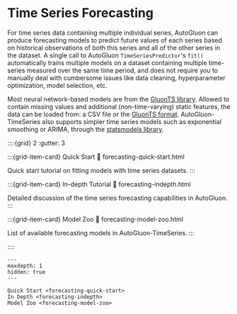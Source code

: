 # Time Series Forecasting

For time series data containing multiple individual series, AutoGluon can produce
forecasting models to predict future values of each series based on historical
observations of both this series and all of the other series in the dataset.
A single call to AutoGluon `TimeSeriesPredictor`'s `fit()` automatically trains
multiple models on a dataset containing multiple time-series measured over
the same time period, and does not require you to manually deal with cumbersome
issues like data cleaning, hyperparameter optimization, model selection, etc.

Most neural network-based models are from the [GluonTS library](https://ts.gluon.ai/).
Allowed to contain missing values and additional (non-time-varying) static features,
the data can be loaded from: a CSV file
or the [GluonTS format](https://ts.gluon.ai/stable/api/gluonts/gluonts.dataset.html).
AutoGluon-TimeSeries also supports simpler time series models such as exponential
smoothing or ARIMA, through the [statsmodels library](https://www.statsmodels.org/stable/index.html).



::::{grid} 2
  :gutter: 3

:::{grid-item-card} Quick Start
  :link: forecasting-quick-start.html

  Quick start tutorial on fitting models with time series datasets.
:::

:::{grid-item-card} In-depth Tutorial
  :link: forecasting-indepth.html

  Detailed discussion of the time series forecasting capabilities in AutoGluon.
:::

:::{grid-item-card} Model Zoo
  :link: forecasting-model-zoo.html

  List of available forecasting models in AutoGluon-TimeSeries.
:::

::::

```{toctree}
---
maxdepth: 1
hidden: true
---

Quick Start <forecasting-quick-start>
In Depth <forecasting-indepth>
Model Zoo <forecasting-model-zoo>
```
